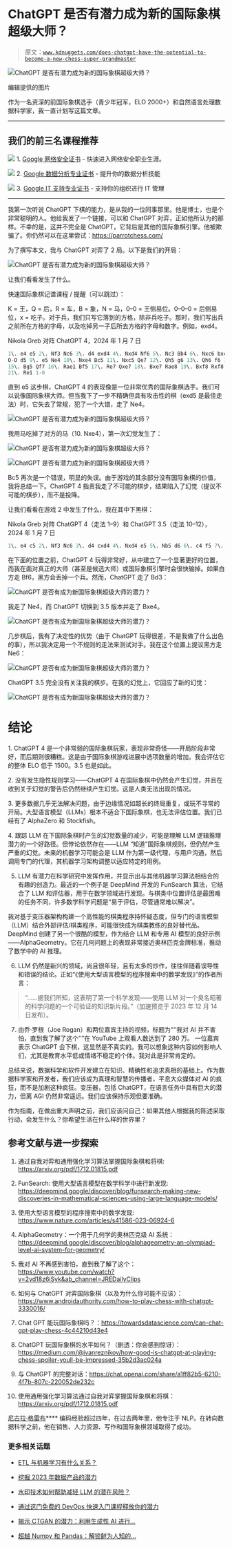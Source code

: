 # ChatGPT 是否有潜力成为新的国际象棋超级大师？

> 原文：[`www.kdnuggets.com/does-chatgpt-have-the-potential-to-become-a-new-chess-super-grandmaster`](https://www.kdnuggets.com/does-chatgpt-have-the-potential-to-become-a-new-chess-super-grandmaster)

![ChatGPT 是否有潜力成为新的国际象棋超级大师？](img/1f8444fcb90abcac71fca7a2190c876d.png)

编辑提供的图片

作为一名资深的前国际象棋选手（青少年冠军，ELO 2000+）和自然语言处理数据科学家，我一直计划写这篇文章。

* * *

## 我们的前三名课程推荐

![](img/0244c01ba9267c002ef39d4907e0b8fb.png) 1\. [Google 网络安全证书](https://www.kdnuggets.com/google-cybersecurity) - 快速进入网络安全职业生涯。

![](img/e225c49c3c91745821c8c0368bf04711.png) 2\. [Google 数据分析专业证书](https://www.kdnuggets.com/google-data-analytics) - 提升你的数据分析技能

![](img/0244c01ba9267c002ef39d4907e0b8fb.png) 3\. [Google IT 支持专业证书](https://www.kdnuggets.com/google-itsupport) - 支持你的组织进行 IT 管理

* * *

我第一次听说 ChatGPT 下棋的能力，是从我的一位同事那里。他是博士，也是个非常聪明的人。他给我发了一个链接，可以和 ChatGPT 对弈，正如他所认为的那样。不幸的是，这并不完全是 ChatGPT，它背后是其他的国际象棋引擎。他被欺骗了。你仍然可以在这里尝试：https://parrotchess.com/

为了撰写本文，我与 ChatGPT 对弈了 2 局。以下是我们的开局：

![ChatGPT 是否有潜力成为新的国际象棋超级大师？](img/37647c54692ea266a2b103bbc11e5f19.png)

让我们看看发生了什么。

快速国际象棋记谱课程 / 提醒（可以跳过）：

K = 王，Q = 后，R = 车，B = 象，N = 马，0–0 = 王侧易位。0–0–0 = 后侧易位，x = 吃子。对于兵，我们只写它落到的方格，除非兵吃子。那时，我们写出兵之前所在方格的字母，以及吃掉另一子后所去方格的字母和数字。例如，exd4。

Nikola Greb 对阵 ChatGPT 4，2024 年 1 月 7 日

```py
1\. e4 e5 2\. Nf3 Nc6 3\. d4 exd4 4\. Nxd4 Nf6 5\. Nc3 Bb4 6\. Nxc6 bxc6 7\. Bd3 O-O 8.
O-O d5 9\. e5 Ne4 10\. Nxe4 Bc5 11\. Nxc5 Qe7 12\. Qh5 g6 13\. Qh6 f6 14\. exf6 Qxf6
15\. Bg5 Qf7 16\. Rae1 Bf5 17\. Re7 Qxe7 18\. Bxe7 Rae8 19\. Bxf8 Rxf8 20\. Bxf5 Rf7
21\. Re1 1-0
```

直到 e5 这步棋，ChatGPT 4 的表现像是一位非常优秀的国际象棋选手。我们可以说像国际象棋大师。但当我下了一步不精确但具有攻击性的棋（exd5 是最佳走法）时，它失去了常规，犯了一个大错，走了 Ne4。

![ChatGPT 是否有潜力成为新的国际象棋超级大师？](img/14b67b35d6cbd9fe1d48d1b77fc83086.png)

我用马吃掉了对方的马（10\. Nxe4），第一次幻觉发生了：

![ChatGPT 是否有潜力成为新的国际象棋超级大师？](img/1bae8ae5e01288f9edde8639fd9e554c.png)

![ChatGPT 是否有潜力成为新的国际象棋超级大师？](img/895ab0f40f6b4cd9bfb0860778b78d2d.png)

Bc5 再次是一个错误，明显的失误。由于游戏的其余部分没有国际象棋的价值，我将总结一下。ChatGPT 4 指责我走了不可能的棋步，结果陷入了幻觉（提议不可能的棋步），而不是投降。

让我们看看在游戏 2 中发生了什么，我在其中下黑棋：

Nikola Greb 对阵 ChatGPT 4（走法 1–9）和 ChatGPT 3.5（走法 10–12），2024 年 1 月 7 日

```py
1\. e4 c5 2\. Nf3 Nc6 3\. d4 cxd4 4\. Nxd4 e5 5\. Nb5 d6 6\. c4 f5 7\. N1c3 Nf6 8\. Bg5 Be7 9\. Bd3 Nxe4 10\. Bxe4 fxe4 11\. Nxe4 Bxg5 12\. Nec3 0–1
```

在下面的位置之前，ChatGPT 4 玩得非常好，从中建立了一个显著更好的位置，而我在面对真正的大师（甚至是候选大师）或国际象棋引擎时会很快输掉。如果白方走 Bf6，黑方会丢掉一个兵。然而，ChatGPT 走了 Bd3：

![ChatGPT 是否有成为新国际象棋超级大师的潜力？](img/6d76c32e06fa03fdd0f1bb899329151b.png)

我走了 Ne4，而 ChatGPT 切换到 3.5 版本并走了 Bxe4。

![ChatGPT 是否有成为新国际象棋超级大师的潜力？](img/ee6f2e926854d1f4955ce8d8d0cb7e0d.png)

几步棋后，我有了决定性的优势（由于 ChatGPT 玩得很差，不是我做了什么出色的事），所以我决定用一个不规则的走法来测试对手。我在这个位置上提议黑方走 Ne6：

![ChatGPT 是否有成为新国际象棋超级大师的潜力？](img/84d6488ffbe6d56acca77b689ffd9743.png)

ChatGPT 3.5 完全没有关注我的棋步。在我的幻觉上，它回应了新的幻觉：

![ChatGPT 是否有成为新国际象棋超级大师的潜力？](img/e6277cb4dd406f135867edaaf32bb8d5.png)

# 结论

1\. ChatGPT 4 是一个非常弱的国际象棋玩家，表现非常奇怪——开局阶段非常好，而后期则很糟糕。这是由于国际象棋游戏进展中选项数量的增加。我会评估它的整体 ELO 低于 1500。3.5 也是如此。

2\. 没有发生隐性规则学习——ChatGPT 4 在国际象棋中仍然会产生幻觉，并且在收到关于幻觉的警告后仍然继续产生幻觉。这是人类无法出现的情况。

3\. 更多数据几乎无法解决问题，由于边缘情况如超长的终局重复，或玩不寻常的开局。大型语言模型（LLMs）根本不适合下国际象棋，也无法评估位置。我们已经有了 AlphaZero 和 Stockfish。

4\. 跟踪 LLM 在下国际象棋时产生的幻觉数量的减少，可能是理解 LLM 逻辑推理潜力的一个好路径。但悖论依然存在——LLM “知道”国际象棋规则，但仍然产生严重的幻觉。未来的机器学习可能会是 LLM 作为第一级代理，与用户沟通，然后调用专门的代理，其机器学习架构调整以适应特定的用例。

5. LLM 有潜力在科学研究中发挥作用，并显示出与其他机器学习算法相结合的有趣的创造力。最近的一个例子是 DeepMind 开发的 FunSearch 算法，它结合了 LLM 和评估器，用于在数学领域进行发现。与棋类中位置评估是最困难的任务不同，许多数学科学问题是“易于评估，尽管通常难以解决”。

我对基于变压器架构构建一个高性能的棋类程序持怀疑态度，但专门的语言模型（LLM）结合外部评估/棋类程序，可能很快成为棋类教练的良好替代品。DeepMind 创建了另一个很酷的模型，作为结合 LLM 和专用 AI 模型的良好示例——AlphaGeometry。它在几何问题上的表现非常接近奥林匹克金牌标准，推动了数学中的 AI 推理。

6. LLM 仍然是新兴的领域，尚且很年轻，且有太多的炒作，往往伴随着误导性和错误的结论。正如“《使用大型语言模型的程序搜索中的数学发现》”的作者所言：

> “……据我们所知，这表明了第一个科学发现——使用 LLM 对一个臭名昭著的科学问题的一个可验证的知识新片段。”（加速预览于 2023 年 12 月 14 日发布）。

7. 由乔·罗根（Joe Rogan）和两位嘉宾主持的视频，标题为“‘’我对 AI 并不害怕，直到我了解了这个’’”在 YouTube 上观看人数达到了 280 万。 一位嘉宾表示 ChatGPT 会下棋，这显然是不真实的。我可以想象这种内容如何影响人们，尤其是教育水平低或情绪不稳定的个体。我对此是非常肯定的。

总结来说，数据科学和软件开发建立在知识、精确性和追求真相的基础上。作为数据科学家和开发者，我们应该成为真理和智慧的传播者，平息大众媒体对 AI 的疯狂，而不是加剧这种疯狂。变压器，包括 ChatGPT，在语言任务中具有巨大的潜力，但离 AGI 仍然非常遥远。我们应该保持乐观但要准确。

作为指南，在做出重大声明之前，我们应该问自己：如果其他人根据我的陈述采取行动，会发生什么？你希望生活在什么样的世界里？

## 参考文献与进一步探索

1.  通过自我对弈和通用强化学习算法掌握国际象棋和将棋: https://arxiv.org/pdf/1712.01815.pdf

1.  FunSearch: 使用大型语言模型在数学科学中进行新发现: https://deepmind.google/discover/blog/funsearch-making-new-discoveries-in-mathematical-sciences-using-large-language-models/

1.  使用大型语言模型的程序搜索中的数学发现: https://www.nature.com/articles/s41586-023-06924-6

1.  AlphaGeometry：一个用于几何学的奥林匹克级 AI 系统：https://deepmind.google/discover/blog/alphageometry-an-olympiad-level-ai-system-for-geometry/

1.  我对 AI 不再感到害怕，直到我了解了这个：https://www.youtube.com/watch?v=2yd18z6iSyk&ab_channel=JREDailyClips

1.  如何与 ChatGPT 对弈国际象棋（以及为什么你可能不应该）：https://www.androidauthority.com/how-to-play-chess-with-chatgpt-3330016/

1.  Chat GPT 能玩国际象棋吗？：https://towardsdatascience.com/can-chat-gpt-play-chess-4c44210d43e4

1.  ChatGPT 玩国际象棋的水平如何？（剧透：你会感到惊讶）：https://medium.com/@ivanreznikov/how-good-is-chatgpt-at-playing-chess-spoiler-youll-be-impressed-35b2d3ac024a

1.  与 ChatGPT 的完整对话：https://chat.openai.com/share/a1ff82b5-6210-4f7b-807c-220052de232c

1.  使用通用强化学习算法通过自我对弈掌握国际象棋和将棋：https://arxiv.org/pdf/1712.01815.pdf

**[](https://www.linkedin.com/in/ngreb/)**[尼古拉·格雷布](https://www.linkedin.com/in/ngreb/)**** 编码经验超过四年，在过去两年里，他专注于 NLP。在转向数据科学之前，他在销售、人力资源、写作和国际象棋领域取得了成功。

### 更多相关话题

+   [ETL 与机器学习有什么关系？](https://www.kdnuggets.com/2022/08/etl-machine-learning.html)

+   [挖掘 2023 年数据产品的潜力](https://www.kdnuggets.com/2023/01/tapping-potential-data-products-2023.html)

+   [水印技术如何帮助减轻 LLM 的潜在风险？](https://www.kdnuggets.com/2023/03/watermarking-help-mitigate-potential-risks-llms.html)

+   [通过这门免费的 DevOps 快速入门课程释放你的潜力](https://www.kdnuggets.com/2023/03/corise-unlock-potential-with-this-free-devops-crash-course.html)

+   [揭示 CTGAN 的潜力：利用生成性 AI 进行…](https://www.kdnuggets.com/2023/04/unveiling-potential-ctgan-harnessing-generative-ai-synthetic-data.html)

+   [超越 Numpy 和 Pandas：解锁鲜为人知的…](https://www.kdnuggets.com/2023/08/beyond-numpy-pandas-unlocking-potential-lesserknown-python-libraries.html)
